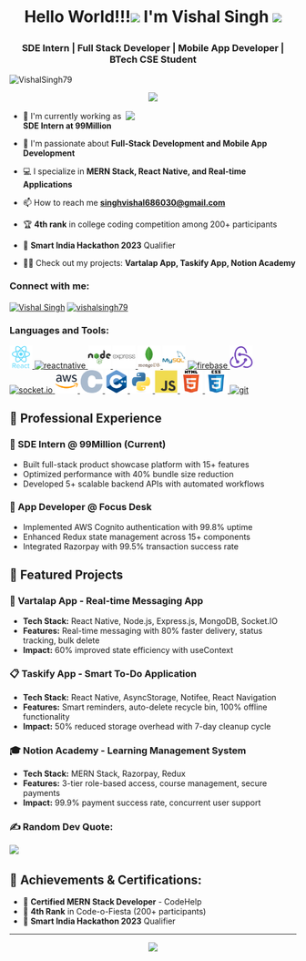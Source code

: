 # <p align="center">Hello World!!!<img src="https://c.tenor.com/EBmx3jdTXH0AAAAi/smiley-emoji.gif" width="35"> I'm Vishal Singh <img src="https://c.tenor.com/hdKETn79a68AAAAj/pacman.gif" width="40"></p>

<h3 align="center">SDE Intern | Full Stack Developer | Mobile App Developer | BTech CSE Student</h3>
<p align="left"> <img src="https://komarev.com/ghpvc/?username=VishalSingh79&label=Profile%20views&color=0e75b6&style=flat" alt="VishalSingh79" /> </p>

<p  align="center" ><img src="https://qrangers.com/wp-content/uploads/2021/07/Banner-Introduction-to-Coding.png"/></p>

<img align='right' src="https://media.giphy.com/media/M9gbBd9nbDrOTu1Mqx/giphy.gif" width="300">

- 🔭 I'm currently working as **SDE Intern at 99Million**

- 🌱 I'm passionate about **Full-Stack Development and Mobile App Development**

- 💻 I specialize in **MERN Stack, React Native, and Real-time Applications**

- 📫 How to reach me **singhvishal686030@gmail.com**

- 🏆 **4th rank** in college coding competition among 200+ participants

- 🎯 **Smart India Hackathon 2023** Qualifier

- 👨‍💻 Check out my projects: **Vartalap App, Taskify App, Notion Academy**

<h3 align="left">Connect with me:</h3>
<p align="left">
<a href="https://linkedin.com/in/vishalsingh79" target="_blank"><img align="center" src="https://raw.githubusercontent.com/rahuldkjain/github-profile-readme-generator/master/src/images/icons/Social/linked-in-alt.svg" alt="Vishal Singh" height="30" width="40" /></a>
<a href="https://leetcode.com/u/Vishal_Singh79" target="_blank"><img align="center" src="https://raw.githubusercontent.com/rahuldkjain/github-profile-readme-generator/master/src/images/icons/Social/leet-code.svg" alt="vishalsingh79" height="30" width="40" /></a>
</p>

<h3 align="left">Languages and Tools:</h3>
<p align="left"> 
<a href="https://reactjs.org/" target="_blank" rel="noreferrer"> <img src="https://raw.githubusercontent.com/devicons/devicon/master/icons/react/react-original-wordmark.svg" alt="react" width="40" height="40"/> </a>
<a href="https://reactnative.dev/" target="_blank" rel="noreferrer"> <img src="https://reactnative.dev/img/header_logo.svg" alt="reactnative" width="40" height="40"/> </a>
<a href="https://nodejs.org" target="_blank" rel="noreferrer"> <img src="https://raw.githubusercontent.com/devicons/devicon/master/icons/nodejs/nodejs-original-wordmark.svg" alt="nodejs" width="40" height="40"/> </a>
<a href="https://expressjs.com" target="_blank" rel="noreferrer"> <img src="https://raw.githubusercontent.com/devicons/devicon/master/icons/express/express-original-wordmark.svg" alt="express" width="40" height="40"/> </a>
<a href="https://www.mongodb.com/" target="_blank" rel="noreferrer"> <img src="https://raw.githubusercontent.com/devicons/devicon/master/icons/mongodb/mongodb-original-wordmark.svg" alt="mongodb" width="40" height="40"/> </a>
<a href="https://www.mysql.com/" target="_blank" rel="noreferrer"> <img src="https://raw.githubusercontent.com/devicons/devicon/master/icons/mysql/mysql-original-wordmark.svg" alt="mysql" width="40" height="40"/> </a>
<a href="https://firebase.google.com/" target="_blank" rel="noreferrer"> <img src="https://www.vectorlogo.zone/logos/firebase/firebase-icon.svg" alt="firebase" width="40" height="40"/> </a>
<a href="https://redux.js.org" target="_blank" rel="noreferrer"> <img src="https://raw.githubusercontent.com/devicons/devicon/master/icons/redux/redux-original.svg" alt="redux" width="40" height="40"/> </a>
<a href="https://socket.io" target="_blank" rel="noreferrer"> <img src="https://socket.io/images/logo.svg" alt="socket.io" width="40" height="40"/> </a>
<a href="https://aws.amazon.com" target="_blank" rel="noreferrer"> <img src="https://raw.githubusercontent.com/devicons/devicon/master/icons/amazonwebservices/amazonwebservices-original-wordmark.svg" alt="aws" width="40" height="40"/> </a>
<a href="https://www.cprogramming.com/" target="_blank" rel="noreferrer"> <img src="https://raw.githubusercontent.com/devicons/devicon/master/icons/c/c-original.svg" alt="c" width="40" height="40"/> </a>
<a href="https://www.w3schools.com/cpp/" target="_blank" rel="noreferrer"> <img src="https://raw.githubusercontent.com/devicons/devicon/master/icons/cplusplus/cplusplus-original.svg" alt="cplusplus" width="40" height="40"/> </a>
<a href="https://www.python.org" target="_blank" rel="noreferrer"> <img src="https://raw.githubusercontent.com/devicons/devicon/master/icons/python/python-original.svg" alt="python" width="40" height="40"/> </a>
<a href="https://developer.mozilla.org/en-US/docs/Web/JavaScript" target="_blank" rel="noreferrer"> <img src="https://raw.githubusercontent.com/devicons/devicon/master/icons/javascript/javascript-original.svg" alt="javascript" width="40" height="40"/> </a>
<a href="https://www.w3.org/html/" target="_blank" rel="noreferrer"> <img src="https://raw.githubusercontent.com/devicons/devicon/master/icons/html5/html5-original-wordmark.svg" alt="html5" width="40" height="40"/> </a>
<a href="https://www.w3schools.com/css/" target="_blank" rel="noreferrer"> <img src="https://raw.githubusercontent.com/devicons/devicon/master/icons/css3/css3-original-wordmark.svg" alt="css3" width="40" height="40"/> </a>
<a href="https://git-scm.com/" target="_blank" rel="noreferrer"> <img src="https://www.vectorlogo.zone/logos/git-scm/git-scm-icon.svg" alt="git" width="40" height="40"/> </a>
</p>


## 💼 Professional Experience

### 🔹 SDE Intern @ 99Million (Current)
- Built full-stack product showcase platform with 15+ features
- Optimized performance with 40% bundle size reduction
- Developed 5+ scalable backend APIs with automated workflows

### 🔹 App Developer @ Focus Desk  
- Implemented AWS Cognito authentication with 99.8% uptime
- Enhanced Redux state management across 15+ components
- Integrated Razorpay with 99.5% transaction success rate



## 🚀 Featured Projects

### 📱 Vartalap App - Real-time Messaging App
- **Tech Stack:** React Native, Node.js, Express.js, MongoDB, Socket.IO
- **Features:** Real-time messaging with 80% faster delivery, status tracking, bulk delete
- **Impact:** 60% improved state efficiency with useContext

### 📋 Taskify App - Smart To-Do Application  
- **Tech Stack:** React Native, AsyncStorage, Notifee, React Navigation
- **Features:** Smart reminders, auto-delete recycle bin, 100% offline functionality
- **Impact:** 50% reduced storage overhead with 7-day cleanup cycle

### 🎓 Notion Academy - Learning Management System
- **Tech Stack:** MERN Stack, Razorpay, Redux
- **Features:** 3-tier role-based access, course management, secure payments
- **Impact:** 99.9% payment success rate, concurrent user support


### ✍️ Random Dev Quote:
![](https://quotes-github-readme.vercel.app/api?type=horizontal&theme=radical)

## 🎯 Achievements & Certifications:
- 🏅 **Certified MERN Stack Developer** - CodeHelp
- 🥉 **4th Rank** in Code-o-Fiesta (200+ participants)  
- 🚀 **Smart India Hackathon 2023** Qualifier

---

<p align="center">
  <img src="https://capsule-render.vercel.app/api?type=waving&color=gradient&height=60&section=footer"/>
</p>
